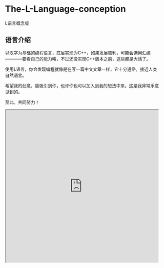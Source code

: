 # The-L-Language-conception
L语言概念版
## 语言介绍

以汉字为基础的编程语言，底层实现为C++，如果发展顺利，可能会选用汇编————要看自己的能力咯，不过还没实现C++版本之前，这些都是大话了。

使用L语言，你会发现编程就像是在写一篇中文文章一样，它十分通俗，接近人类自然语言。

希望我的创意，能吸引到你，也许你也可以加入到我的想法中来，这是我非常乐意见到的。

至此，共同努力！

<iframe name="show" id="show" width="500" height="500" src="https://github.com/CUITCHE/The-L-Language-conception/blob/master/conception/1.L%E8%AF%AD%E8%A8%80%E5%89%8D%E7%9E%BB.md"/>
